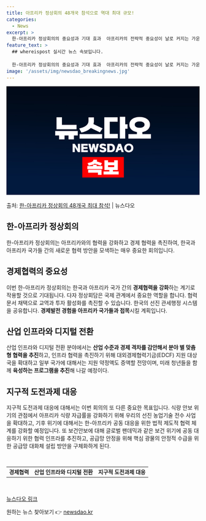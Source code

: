 ```yaml
---
title: 아프리카 정상회의 48개국 참석으로 역대 최대 규모!
categories:
  - News
excerpt: >
  한-아프리카 정상회의의 중요성과 기대 효과  아프리카의 전략적 중요성이 날로 커지는 가운데, 아프리카 48개…
feature_text: >
  ## whereispost 실시간 뉴스 속보입니다.

  한-아프리카 정상회의의 중요성과 기대 효과  아프리카의 전략적 중요성이 날로 커지는 가운데, 아프리카 48개…
image: '/assets/img/newsdao_breakingnews.jpg'
---
```


![뉴스다오 속보](/assets/img/newsdao_breakingnews.jpg)

<p>출처: <a href="https://newsdao.kr/4019" rel="dofollow">한-아프리카 정상회의 48개국 최대 참석!</a> | 뉴스다오</p>

<h2 data-ke-size="size26">한-아프리카 정상회의</h2>
<p data-ke-size="size16">한-아프리카 정상회의는 아프리카와의 협력을 강화하고 경제 협력을 촉진하여, 한국과 아프리카 국가들 간의 새로운 협력 방안을 모색하는 매우 중요한 회의입니다.</p>

<h2>경제협력의 중요성</h2>
<p data-ke-size="size16">이번 한-아프리카 정상회의는 한국과 아프리카 국가 간의 <b>경제협력을 강화</b>하는 계기로 작용할 것으로 기대됩니다. 다자 정상회담은 국제 관계에서 중요한 역할을 합니다. 협력 문서 채택으로 교역과 투자 활성화를 촉진할 수 있습니다. 한국의 선진 관세행정 시스템을 공유합니다. <b>경제발전 경험을 아프리카 국가들과 접목</b>시킬 계획입니다.</p>

<h2>산업 인프라와 디지털 전환</h2>
<p data-ke-size="size16">산업 인프라와 디지털 전환 분야에서는 <b>산업 수준과 경제 격차를 감안해서 분야 별 맞춤형 협력을 추진</b>하고, 인프라 협력을 촉진하기 위해 대외경제협력기금(EDCF) 지원 대상국을 확대하고 일부 국가에 대해서는 지원 약정액도 증액할 전망이며, 미래 청년들을 함께 <b>육성하는 프로그램을 추진</b>해 나갈 예정이다.</p>

<h2>지구적 도전과제 대응</h2>
<p data-ke-size="size16">지구적 도전과제 대응에 대해서는 이번 회의의 또 다른 중요한 목표입니다. 식량 안보 위기의 관점에서 아프리카 식량 자급률을 강화하기 위해 우리의 선진 농업기술 전수 사업을 확대하고, 기후 위기에 대해서는 한-아프리카 공동 대응을 위한 법적 제도적 협력 체계를 강화할 예정입니다. 또 보건안보에 대해 글로벌 팬데믹과 같은 보건 위기에 공동 대응하기 위한 협력 인프라를 추진하고, 공급망 안정을 위해 핵심 광물의 안정적 수급을 위한 공급망 대화체 설립 방안을 구체화하게 된다.</p>

<p data-ke-size="size16">&nbsp;</p>
<table>
	<tbody>
		<tr>
			<td style="text-align: center; height: 17px;"><b>경제협력</b></td>
			<td style="text-align: center; height: 17px;"><b>산업 인프라와 디지털 전환</b></td>
			<td style="text-align: center; height: 17px;"><b>지구적 도전과제 대응</b></td>
		</tr>
	</tbody>
</table>
<p data-ke-size="size16">&nbsp;</p>

<p data-ke-size="size16"><a href="https://newsdao.kr/4019">뉴스다오 링크</a></p> 

원하는 뉴스 찾아보기 👉 <a href="https://newsdao.kr" rel="dofollow">newsdao.kr</a>


